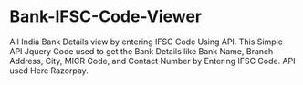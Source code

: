 # Bank-IFSC-Code-Viewer
All India Bank Details view by entering IFSC Code Using API. 
This Simple API Jquery Code used to get the Bank Details like Bank Name, Branch Address, City, MICR Code, and Contact Number by Entering IFSC Code.
API used Here Razorpay.
